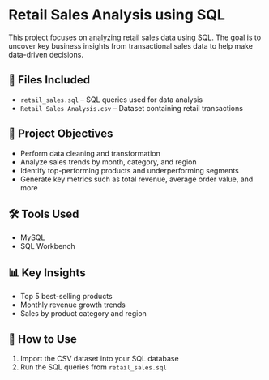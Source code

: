# Retail Sales Analysis using SQL

This project focuses on analyzing retail sales data using SQL. The goal is to uncover key business insights from transactional sales data to help make data-driven decisions.

## 📁 Files Included

- `retail_sales.sql` – SQL queries used for data analysis
- `Retail Sales Analysis.csv` – Dataset containing retail transactions

## 🧠 Project Objectives

- Perform data cleaning and transformation
- Analyze sales trends by month, category, and region
- Identify top-performing products and underperforming segments
- Generate key metrics such as total revenue, average order value, and more

## 🛠️ Tools Used

- MySQL 
- SQL Workbench 

## 📊 Key Insights

- Top 5 best-selling products
- Monthly revenue growth trends
- Sales by product category and region

## 📌 How to Use

1. Import the CSV dataset into your SQL database
2. Run the SQL queries from `retail_sales.sql`

